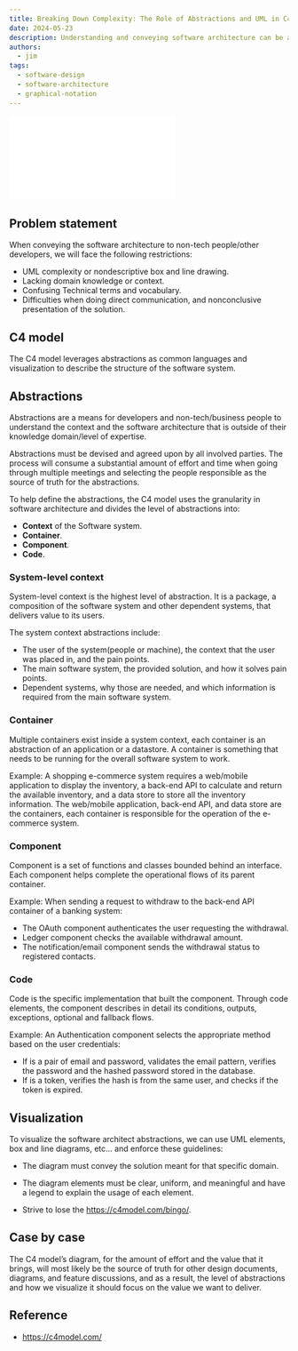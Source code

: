 ```yaml
---
title: Breaking Down Complexity: The Role of Abstractions and UML in C4 Modelling
date: 2024-05-23
description: Understanding and conveying software architecture can be a daunting task, especially when dealing with non-technical stakeholders or diverse development teams. This article delves into the challenges of traditional methods like complex UML diagrams and non-descriptive box-and-line drawings. We introduce the C4 model, a powerful framework that simplifies these challenges by using layered abstractions and visualizations. Explore how the model breaks down software architecture into comprehensible levels—Context, Container, Component, and Code—and offers guidelines on creating effective diagrams. Real-world examples illustrate the application of the C4 model, making it an invaluable tool for creating a shared understanding and ensuring clear, meaningful communication among all parties involved.
authors:
  - jim
tags:
  - software-design
  - software-architecture
  - graphical-notation
---
```


![](assets/c4-modelling.pdf)

## Problem statement

When conveying the software architecture to non-tech people/other developers, we will face the following restrictions:

- UML complexity or nondescriptive box and line drawing.
- Lacking domain knowledge or context.
- Confusing Technical terms and vocabulary.
- Difficulties when doing direct communication, and nonconclusive presentation of the solution.

## C4 model

The C4 model leverages abstractions as common languages and visualization to describe the structure of the software system.

## Abstractions

Abstractions are a means for developers and non-tech/business people to understand the context and the software architecture that is outside of their knowledge domain/level of expertise.

Abstractions must be devised and agreed upon by all involved parties. The process will consume a substantial amount of effort and time when going through multiple meetings and selecting the people responsible as the source of truth for the abstractions.

To help define the abstractions, the C4 model uses the granularity in software architecture and divides the level of abstractions into:

- **Context** of the Software system.
- **Container**.
- **Component**.
- **Code**.

### System-level context

System-level context is the highest level of abstraction. It is a package, a composition of the software system and other dependent systems, that delivers value to its users.

The system context abstractions include:

- The user of the system(people or machine), the context that the user was placed in, and the pain points.
- The main software system, the provided solution, and how it solves pain points.
- Dependent systems, why those are needed, and which information is required from the main software system.

### Container

Multiple containers exist inside a system context, each container is an abstraction of an application or a datastore. A container is something that needs to be running for the overall software system to work.

Example: A shopping e-commerce system requires a web/mobile application to display the inventory, a back-end API to calculate and return the available inventory, and a data store to store all the inventory information. The web/mobile application, back-end API, and data store are the containers, each container is responsible for the operation of the e-commerce system.

### Component

Component is a set of functions and classes bounded behind an interface. Each component helps complete the operational flows of its parent container.

Example: When sending a request to withdraw to the back-end API container of a banking system:

- The OAuth component authenticates the user requesting the withdrawal.
- Ledger component checks the available withdrawal amount.
- The notification/email component sends the withdrawal status to registered contacts.

### Code

Code is the specific implementation that built the component. Through code elements, the component describes in detail its conditions, outputs, exceptions, optional and fallback flows.

Example: An Authentication component selects the appropriate method based on the user credentials:

- If is a pair of email and password, validates the email pattern, verifies the password and the hashed password stored in the database.
- If is a token, verifies the hash is from the same user, and checks if the token is expired.

## Visualization

To visualize the software architect abstractions, we can use UML elements, box and line diagrams, etc... and enforce these guidelines:

- The diagram must convey the solution meant for that specific domain.

- The diagram elements must be clear, uniform, and meaningful and have a legend to explain the usage of each element.

- Strive to lose the <https://c4model.com/bingo/>.

## Case by case

The C4 model’s diagram, for the amount of effort and the value that it brings, will most likely be the source of truth for other design documents, diagrams, and feature discussions, and as a result, the level of abstractions and how we visualize it should focus on the value we want to deliver.

## Reference

- <https://c4model.com/>
